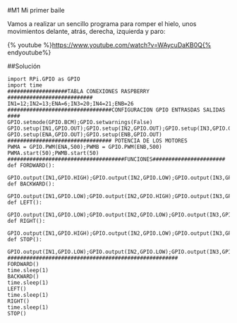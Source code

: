 #M1 Mi primer baile

Vamos a realizar un sencillo programa para romper el hielo, unos movimientos delante, atrás, derecha, izquierda y paro:

{% youtube %}https://www.youtube.com/watch?v=WAycuDaKB0Q{% endyoutube%}

##Solución
```cpp+lineNumbers:true
import RPi.GPIO as GPIO
import time
###################TABLA CONEXIONES RASPBERRY ###########################
IN1=12;IN2=13;ENA=6;IN3=20;IN4=21;ENB=26
#################################CONFIGURACION GPIO ENTRASDAS SALIDAS ####
GPIO.setmode(GPIO.BCM);GPIO.setwarnings(False)
GPIO.setup(IN1,GPIO.OUT);GPIO.setup(IN2,GPIO.OUT);GPIO.setup(IN3,GPIO.OUT);GPIO.setup(IN4,GPIO.OUT)
GPIO.setup(ENA,GPIO.OUT);GPIO.setup(ENB,GPIO.OUT)
################################# POTENCIA DE LOS MOTORES
PWMA = GPIO.PWM(ENA,500);PWMB = GPIO.PWM(ENB,500)
PWMA.start(50);PWMB.start(50)
#####################################FUNCIONES#######################
def FORDWARD():
    GPIO.output(IN1,GPIO.HIGH);GPIO.output(IN2,GPIO.LOW);GPIO.output(IN3,GPIO.LOW);GPIO.output(IN4,GPIO.HIGH)
def BACKWARD():
    GPIO.output(IN1,GPIO.LOW);GPIO.output(IN2,GPIO.HIGH);GPIO.output(IN3,GPIO.HIGH);GPIO.output(IN4,GPIO.LOW)
def LEFT():
    GPIO.output(IN1,GPIO.LOW);GPIO.output(IN2,GPIO.LOW);GPIO.output(IN3,GPIO.LOW);GPIO.output(IN4,GPIO.HIGH)
def RIGHT():
    GPIO.output(IN1,GPIO.HIGH);GPIO.output(IN2,GPIO.LOW);GPIO.output(IN3,GPIO.LOW);GPIO.output(IN4,GPIO.LOW)
def STOP():
    GPIO.output(IN1,GPIO.LOW);GPIO.output(IN2,GPIO.LOW);GPIO.output(IN3,GPIO.LOW);GPIO.output(IN4,GPIO.LOW)
######################################################
FORDWARD()
time.sleep(1)
BACKWARD()
time.sleep(1)
LEFT()
time.sleep(1)
RIGHT()
time.sleep(1)
STOP()



```